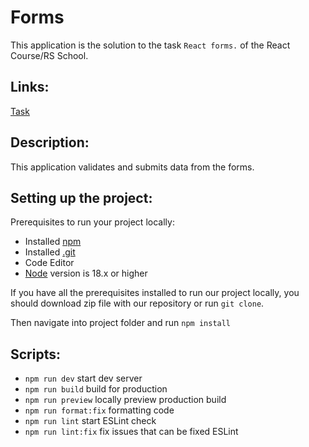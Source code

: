 # Forms

This application is the solution to the task `React forms.` of the React Course/RS School.

## Links:

[Task](https://github.com/rolling-scopes-school/tasks/blob/master/react/modules/tasks/forms.md)

## Description:

This application validates and submits data from the forms.

## Setting up the project:

Prerequisites to run your project locally:

- Installed [npm](https://www.npmjs.com/)
- Installed [.git](https://git-scm.com/)
- Code Editor
- [Node](https://nodejs.org/en) version is 18.x or higher

If you have all the prerequisites installed to run our project locally, you should download zip file with our repository or run `git clone`.

Then navigate into project folder and run `npm install`

## Scripts:

- `npm run dev` start dev server
- `npm run build` build for production
- `npm run preview` locally preview production build
- `npm run format:fix` formatting code
- `npm run lint` start ESLint check
- `npm run lint:fix` fix issues that can be fixed ESLint
